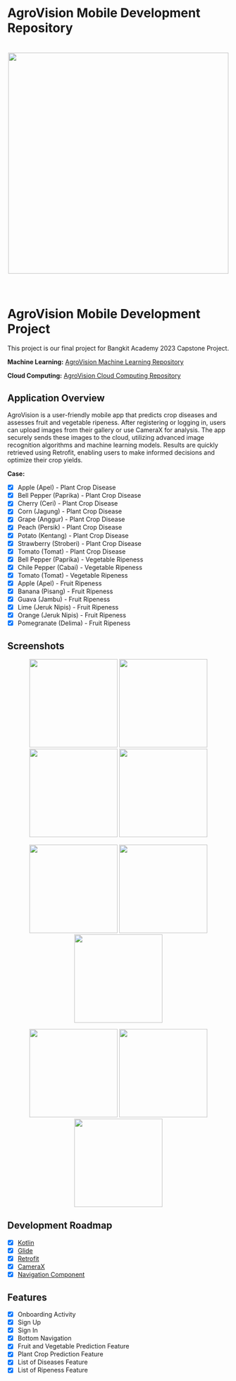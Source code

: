 # AgroVision Mobile Development Repository

<h1 align="center">
  <img align="center" src="Image/Logo AgroVision.png"  width="500"></img>
<br>
<br>
</h1>

# AgroVision Mobile Development Project
This project is our final project for Bangkit Academy 2023 Capstone Project.

**Machine Learning:**
[AgroVision Machine Learning Repository](https://github.com/C23-PR495-AgroVision/Machine-Learning)

**Cloud Computing:**
[AgroVision Cloud Computing Repository](https://github.com/C23-PR495-AgroVision/Cloud-Computing)

## Application Overview

AgroVision is a user-friendly mobile app that predicts crop diseases and assesses fruit and vegetable ripeness. After registering or logging in, users can upload images from their gallery or use CameraX for analysis. The app securely sends these images to the cloud, utilizing advanced image recognition algorithms and machine learning models. Results are quickly retrieved using Retrofit, enabling users to make informed decisions and optimize their crop yields.

**Case:**

- [x] Apple (Apel) - Plant Crop Disease
- [x] Bell Pepper (Paprika) - Plant Crop Disease
- [x] Cherry (Ceri) - Plant Crop Disease
- [x] Corn (Jagung) - Plant Crop Disease
- [x] Grape (Anggur) - Plant Crop Disease
- [x] Peach (Persik) - Plant Crop Disease
- [x] Potato (Kentang) - Plant Crop Disease
- [x] Strawberry (Stroberi) - Plant Crop Disease
- [x] Tomato (Tomat) - Plant Crop Disease
- [x] Bell Pepper (Paprika) - Vegetable Ripeness
- [x] Chile Pepper (Cabai) - Vegetable Ripeness
- [x] Tomato (Tomat) - Vegetable Ripeness
- [x] Apple (Apel) - Fruit Ripeness
- [x] Banana (Pisang) - Fruit Ripeness
- [x] Guava (Jambu) - Fruit Ripeness
- [x] Lime (Jeruk Nipis) - Fruit Ripeness
- [x] Orange (Jeruk Nipis) - Fruit Ripeness
- [x] Pomegranate (Delima) - Fruit Ripeness

## Screenshots
<p align="center">
  <img src="Image/1. Splash Screen.png" width="200">
  <img src="Image/2. Onboard Page.png" width="200">
  <img src="Image/3. Sign Up Page.png" width="200">
  <img src="Image/4. Sign In Page.png" width="200">
</p>

<p align="center">
  <img src="Image/5. Home Fragment.png" width="200">
  <img src="Image/6. Detection Fragment.png" width="200">
  <img src="Image/7. Profile Fragment.png" width="200">
</p>

<p align="center">
  <img src="Image/8. Camera Activity.png" width="200">
  <img src="Image/9. Image Preview Activity.png" width="200">
  <img src="Image/10. Detection Result Activity.png" width="200">
</p>

## Development Roadmap
- [x] [Kotlin](https://kotlinlang.org/)
- [x] [Glide](https://github.com/bumptech/glide)
- [x] [Retrofit](https://square.github.io/retrofit/)
- [x] [CameraX](https://developer.android.com/training/camerax)
- [x] [Navigation Component](https://developer.android.com/guide/navigation/navigation-getting-started)

## Features
- [x] Onboarding Activity
- [x] Sign Up
- [x] Sign In
- [x] Bottom Navigation
- [x] Fruit and Vegetable Prediction Feature
- [x] Plant Crop Prediction Feature
- [x] List of Diseases Feature
- [x] List of Ripeness Feature
